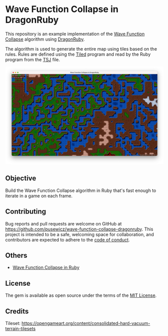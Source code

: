 # Wave Function Collapse in DragonRuby

This repository is an example implementation of the [Wave Function Collapse](https://github.com/mxgmn/WaveFunctionCollapse) algorithm using [DragonRuby](https://dragonruby.org/toolkit/game).

The algorithm is used to generate the entire map using tiles based on the rules. Rules are defined using the [Tiled](https://www.mapeditor.org/) program and read by the Ruby program from the [TSJ](https://github.com/pusewicz/wave-function-collapse-dragonruby/blob/main/assets/map.tsj) file.

![Wave Function Collapse in DragonRuby](mygame/assets/screenshot.png)

## Objective

Build the Wave Function Collapse algorithm in Ruby that's fast enough to iterate in a game on each frame.

## Contributing

Bug reports and pull requests are welcome on GitHub at https://github.com/pusewicz/wave-function-collapse-dragonruby. This project is intended to be a safe, welcoming space for collaboration, and contributors are expected to adhere to the [code of conduct](https://github.com/pusewicz/wave-function-collapse-ruby/blob/main/CODE_OF_CONDUCT.md).

## Others

- [Wave Function Collapse in Ruby](https://github.com/pusewicz/wave-function-collapse-ruby)

## License

The gem is available as open source under the terms of the [MIT License](https://opensource.org/licenses/MIT).

## Credits

Tileset: https://opengameart.org/content/consolidated-hard-vacuum-terrain-tilesets
